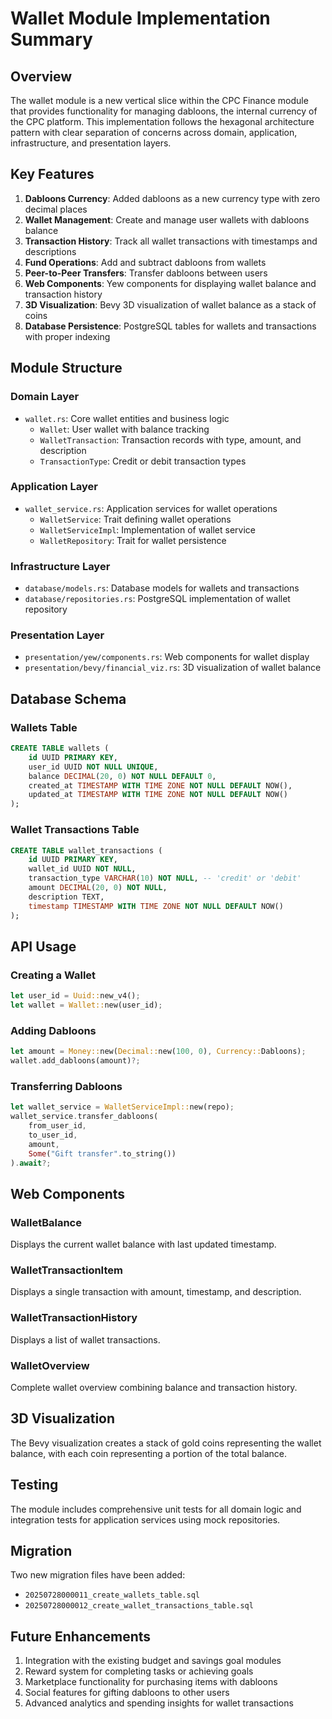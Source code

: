 # Wallet Module Implementation Summary

## Overview

The wallet module is a new vertical slice within the CPC Finance module that provides functionality for managing dabloons, the internal currency of the CPC platform. This implementation follows the hexagonal architecture pattern with clear separation of concerns across domain, application, infrastructure, and presentation layers.

## Key Features

1. **Dabloons Currency**: Added dabloons as a new currency type with zero decimal places
2. **Wallet Management**: Create and manage user wallets with dabloons balance
3. **Transaction History**: Track all wallet transactions with timestamps and descriptions
4. **Fund Operations**: Add and subtract dabloons from wallets
5. **Peer-to-Peer Transfers**: Transfer dabloons between users
6. **Web Components**: Yew components for displaying wallet balance and transaction history
7. **3D Visualization**: Bevy 3D visualization of wallet balance as a stack of coins
8. **Database Persistence**: PostgreSQL tables for wallets and transactions with proper indexing

## Module Structure

### Domain Layer
- `wallet.rs`: Core wallet entities and business logic
  - `Wallet`: User wallet with balance tracking
  - `WalletTransaction`: Transaction records with type, amount, and description
  - `TransactionType`: Credit or debit transaction types

### Application Layer
- `wallet_service.rs`: Application services for wallet operations
  - `WalletService`: Trait defining wallet operations
  - `WalletServiceImpl`: Implementation of wallet service
  - `WalletRepository`: Trait for wallet persistence

### Infrastructure Layer
- `database/models.rs`: Database models for wallets and transactions
- `database/repositories.rs`: PostgreSQL implementation of wallet repository

### Presentation Layer
- `presentation/yew/components.rs`: Web components for wallet display
- `presentation/bevy/financial_viz.rs`: 3D visualization of wallet balance

## Database Schema

### Wallets Table
```sql
CREATE TABLE wallets (
    id UUID PRIMARY KEY,
    user_id UUID NOT NULL UNIQUE,
    balance DECIMAL(20, 0) NOT NULL DEFAULT 0,
    created_at TIMESTAMP WITH TIME ZONE NOT NULL DEFAULT NOW(),
    updated_at TIMESTAMP WITH TIME ZONE NOT NULL DEFAULT NOW()
);
```

### Wallet Transactions Table
```sql
CREATE TABLE wallet_transactions (
    id UUID PRIMARY KEY,
    wallet_id UUID NOT NULL,
    transaction_type VARCHAR(10) NOT NULL, -- 'credit' or 'debit'
    amount DECIMAL(20, 0) NOT NULL,
    description TEXT,
    timestamp TIMESTAMP WITH TIME ZONE NOT NULL DEFAULT NOW()
);
```

## API Usage

### Creating a Wallet
```rust
let user_id = Uuid::new_v4();
let wallet = Wallet::new(user_id);
```

### Adding Dabloons
```rust
let amount = Money::new(Decimal::new(100, 0), Currency::Dabloons);
wallet.add_dabloons(amount)?;
```

### Transferring Dabloons
```rust
let wallet_service = WalletServiceImpl::new(repo);
wallet_service.transfer_dabloons(
    from_user_id, 
    to_user_id, 
    amount, 
    Some("Gift transfer".to_string())
).await?;
```

## Web Components

### WalletBalance
Displays the current wallet balance with last updated timestamp.

### WalletTransactionItem
Displays a single transaction with amount, timestamp, and description.

### WalletTransactionHistory
Displays a list of wallet transactions.

### WalletOverview
Complete wallet overview combining balance and transaction history.

## 3D Visualization

The Bevy visualization creates a stack of gold coins representing the wallet balance, with each coin representing a portion of the total balance.

## Testing

The module includes comprehensive unit tests for all domain logic and integration tests for application services using mock repositories.

## Migration

Two new migration files have been added:
- `20250728000011_create_wallets_table.sql`
- `20250728000012_create_wallet_transactions_table.sql`

## Future Enhancements

1. Integration with the existing budget and savings goal modules
2. Reward system for completing tasks or achieving goals
3. Marketplace functionality for purchasing items with dabloons
4. Social features for gifting dabloons to other users
5. Advanced analytics and spending insights for wallet transactions